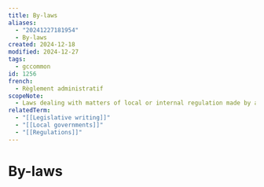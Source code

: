 ```yaml
---
title: By-laws
aliases:
  - "20241227181954"
  - By-laws
created: 2024-12-18
modified: 2024-12-27
tags:
  - gccommon
id: 1256
french:
  - Règlement administratif
scopeNote:
  - Laws dealing with matters of local or internal regulation made by a local authority, or by a corporation or association to control its internal affairs.
relatedTerm:
  - "[[Legislative writing]]"
  - "[[Local governments]]"
  - "[[Regulations]]"
---
```

# By-laws

